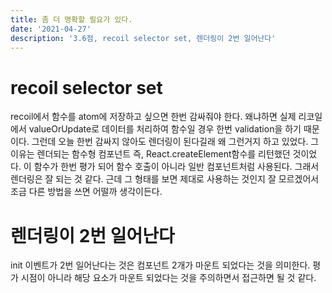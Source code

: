 ```yaml
---
title: 좀 더 명확할 필요가 있다.
date: '2021-04-27'
description: '3.6점, recoil selector set, 렌더링이 2번 일어난다'
---
```


# recoil selector set

recoil에서 함수를 atom에 저장하고 싶으면 한번 감싸줘야 한다. 왜냐하면 실제 리코일에서 valueOrUpdate로 데이터를 처리하여 함수일 경우 한번 validation을 하기 때문이다. 그런데 오늘 한번 감싸지 않아도 렌더링이 된다길래 왜 그런거지 하고 있었다. 그 이유는 렌더되는 함수형 컴포넌트 즉, React.createElement함수를 리턴했던 것이었다. 이 함수가 한번 평가 되어 함수 호출이 아니라 일반 컴포넌트처럼 사용된다. 그래서 렌더링은 잘 되는 것 같다. 근데 그 형태를 보면 제대로 사용하는 것인지 잘 모르겠어서 조금 다른 방법을 쓰면 어떨까 생각이든다.

# 렌더링이 2번 일어난다

init 이벤트가 2번 일어난다는 것은 컴포넌트 2개가 마운트 되었다는 것을 의미한다. 평가 시점이 아니라 해당 요소가 마운트 되었다는 것을 주의하면서 접근하면 될 것 같다.
